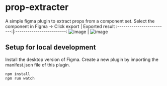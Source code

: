 # prop-extracter
A simple figma plugin to extract props from a component set.
Select the component in Figma -> Click export             |  Exported result
:-------------------------:|:-------------------------:
![image](https://github.com/clinckzone/prop-extracter/assets/28980632/f82e5147-b194-4b84-b10b-20d181216167)  |  ![image](https://github.com/clinckzone/prop-extracter/assets/28980632/ecf05557-bdf7-408a-aac8-98cb975a0475)

## Setup for local development
Install the desktop version of Figma. Create a new plugin by importing the manifest.json file of this plugin.

```
npm install
npm run watch
```
